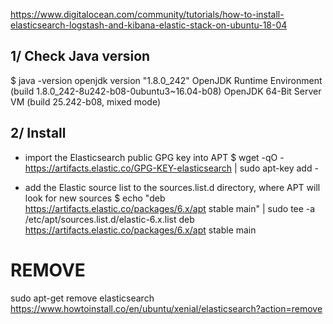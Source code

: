 
https://www.digitalocean.com/community/tutorials/how-to-install-elasticsearch-logstash-and-kibana-elastic-stack-on-ubuntu-18-04


## 1/ Check Java version
$ java -version
openjdk version "1.8.0_242"
OpenJDK Runtime Environment (build 1.8.0_242-8u242-b08-0ubuntu3~16.04-b08)
OpenJDK 64-Bit Server VM (build 25.242-b08, mixed mode)

## 2/ Install

+ import the Elasticsearch public GPG key into APT
$ wget -qO - https://artifacts.elastic.co/GPG-KEY-elasticsearch | sudo apt-key add -

+ add the Elastic source list to the sources.list.d directory, where APT will look for new sources
$ echo "deb https://artifacts.elastic.co/packages/6.x/apt stable main" | sudo tee -a /etc/apt/sources.list.d/elastic-6.x.list
deb https://artifacts.elastic.co/packages/6.x/apt stable main

# REMOVE
sudo apt-get remove elasticsearch
https://www.howtoinstall.co/en/ubuntu/xenial/elasticsearch?action=remove